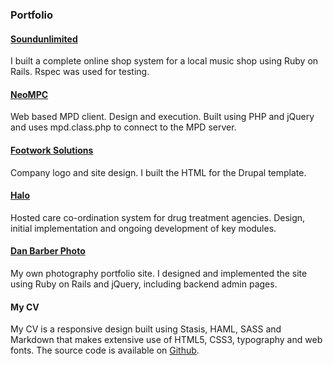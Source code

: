 ### Portfolio

#### [Soundunlimited](http://www.soundunlimited.co.uk)

I built a complete online shop system for a local music shop using Ruby on Rails. Rspec was used for testing.

#### [NeoMPC](http://pixelhum.com/neompc)

Web based MPD client. Design and execution. Built using PHP and jQuery and uses mpd.class.php to connect to the MPD server.

#### [Footwork Solutions](http://pixelhum.com/portfolio/footwork/)

Company logo and site design. I built the HTML for the Drupal template.

#### [Halo](http://www.footworksolutions.co.uk)

Hosted care co-ordination system for drug treatment agencies. Design, initial implementation and ongoing development of key modules.

#### [Dan Barber Photo](http://danbarberphoto.com)

My own photography portfolio site. I designed and implemented the site using Ruby on Rails and jQuery, including backend admin pages.

#### My CV

My CV is a responsive design built using Stasis, HAML, SASS and Markdown that makes extensive use of HTML5, CSS3, typography and web fonts. The source code is available on [Github](https://github.com/danbee/cv).
